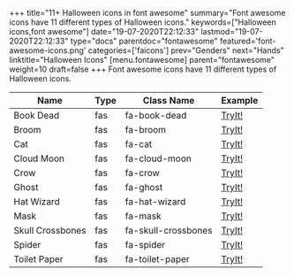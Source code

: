 +++
title="11+ Halloween icons in font awesome"
summary="Font awesome icons have 11 different types of Halloween icons."
keywords=["Halloween icons,font awesome"]
date="19-07-2020T22:12:33"
lastmod="19-07-2020T22:12:33"
type="docs"
parentdoc="fontawesome"
featured='font-awesome-icons.png'
categories=['faicons']
prev="Genders"
next="Hands"
linktitle="Halloween Icons"
[menu.fontawesome]
parent="fontawesome"
weight=10
draft=false
+++
Font awesome icons have 11 different types of Halloween icons.<div class='table-responsive'><table class='table'><thead><tr><th>Name</th><th>Type</th><th>Class Name</th><th>Example</th></tr></thead><tbody><tr><td><i class="fas fa-book-dead"></i>Book Dead</td><td>fas</td><td>fa-book-dead</td><td><a href='https://www.angularjswiki.com/fontawesome/fa-book-dead/' target='_blank'>TryIt!</a></td></tr><tr><td><i class="fas fa-broom"></i>Broom</td><td>fas</td><td>fa-broom</td><td><a href='https://www.angularjswiki.com/fontawesome/fa-broom/' target='_blank'>TryIt!</a></td></tr><tr><td><i class="fas fa-cat"></i>Cat</td><td>fas</td><td>fa-cat</td><td><a href='https://www.angularjswiki.com/fontawesome/fa-cat/' target='_blank'>TryIt!</a></td></tr><tr><td><i class="fas fa-cloud-moon"></i>Cloud Moon</td><td>fas</td><td>fa-cloud-moon</td><td><a href='https://www.angularjswiki.com/fontawesome/fa-cloud-moon/' target='_blank'>TryIt!</a></td></tr><tr><td><i class="fas fa-crow"></i>Crow</td><td>fas</td><td>fa-crow</td><td><a href='https://www.angularjswiki.com/fontawesome/fa-crow/' target='_blank'>TryIt!</a></td></tr><tr><td><i class="fas fa-ghost"></i>Ghost</td><td>fas</td><td>fa-ghost</td><td><a href='https://www.angularjswiki.com/fontawesome/fa-ghost/' target='_blank'>TryIt!</a></td></tr><tr><td><i class="fas fa-hat-wizard"></i>Hat Wizard</td><td>fas</td><td>fa-hat-wizard</td><td><a href='https://www.angularjswiki.com/fontawesome/fa-hat-wizard/' target='_blank'>TryIt!</a></td></tr><tr><td><i class="fas fa-mask"></i>Mask</td><td>fas</td><td>fa-mask</td><td><a href='https://www.angularjswiki.com/fontawesome/fa-mask/' target='_blank'>TryIt!</a></td></tr><tr><td><i class="fas fa-skull-crossbones"></i>Skull Crossbones</td><td>fas</td><td>fa-skull-crossbones</td><td><a href='https://www.angularjswiki.com/fontawesome/fa-skull-crossbones/' target='_blank'>TryIt!</a></td></tr><tr><td><i class="fas fa-spider"></i>Spider</td><td>fas</td><td>fa-spider</td><td><a href='https://www.angularjswiki.com/fontawesome/fa-spider/' target='_blank'>TryIt!</a></td></tr><tr><td><i class="fas fa-toilet-paper"></i>Toilet Paper</td><td>fas</td><td>fa-toilet-paper</td><td><a href='https://www.angularjswiki.com/fontawesome/fa-toilet-paper/' target='_blank'>TryIt!</a></td></tr></tbody></table></div>
